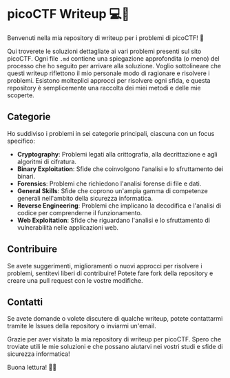 # picoCTF Writeup 💻📂

Benvenuti nella mia repository di writeup per i problemi di picoCTF! 🚀

Qui troverete le soluzioni dettagliate ai vari problemi presenti sul sito picoCTF. Ogni file `.md` contiene una spiegazione approfondita (o meno) del processo che ho seguito per arrivare alla soluzione. Voglio sottolineare che questi writeup riflettono il mio personale modo di ragionare e risolvere i problemi. Esistono molteplici approcci per risolvere ogni sfida, e questa repository è semplicemente una raccolta dei miei metodi e delle mie scoperte.

## Categorie

Ho suddiviso i problemi in sei categorie principali, ciascuna con un focus specifico:

- **Cryptography**: Problemi legati alla crittografia, alla decrittazione e agli algoritmi di cifratura.
- **Binary Exploitation**: Sfide che coinvolgono l'analisi e lo sfruttamento dei binari.
- **Forensics**: Problemi che richiedono l'analisi forense di file e dati.
- **General Skills**: Sfide che coprono un'ampia gamma di competenze generali nell'ambito della sicurezza informatica.
- **Reverse Engineering**: Problemi che implicano la decodifica e l'analisi di codice per comprenderne il funzionamento.
- **Web Exploitation**: Sfide che riguardano l'analisi e lo sfruttamento di vulnerabilità nelle applicazioni web.

## Contribuire

Se avete suggerimenti, miglioramenti o nuovi approcci per risolvere i problemi, sentitevi liberi di contribuire! Potete fare fork della repository e creare una pull request con le vostre modifiche.

## Contatti

Se avete domande o volete discutere di qualche writeup, potete contattarmi tramite le Issues della repository o inviarmi un'email.

Grazie per aver visitato la mia repository di writeup per picoCTF. Spero che troviate utili le mie soluzioni e che possano aiutarvi nei vostri studi e sfide di sicurezza informatica!

Buona lettura! 🔐✨
